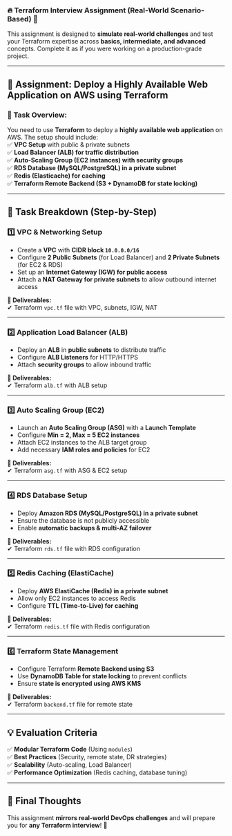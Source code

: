 ### **🔥 Terraform Interview Assignment (Real-World Scenario-Based) 🚀**  

This assignment is designed to **simulate real-world challenges** and test your Terraform expertise across **basics, intermediate, and advanced** concepts. Complete it as if you were working on a production-grade project.  

---

## **📌 Assignment: Deploy a Highly Available Web Application on AWS using Terraform**  

### **📂 Task Overview:**  
You need to use **Terraform** to deploy a **highly available web application** on AWS. The setup should include:  
✅ **VPC Setup** with public & private subnets  
✅ **Load Balancer (ALB) for traffic distribution**  
✅ **Auto-Scaling Group (EC2 instances) with security groups**  
✅ **RDS Database (MySQL/PostgreSQL) in a private subnet**  
✅ **Redis (Elasticache) for caching**  
✅ **Terraform Remote Backend (S3 + DynamoDB for state locking)**  

---

## **📜 Task Breakdown (Step-by-Step)**  

### **1️⃣ VPC & Networking Setup**
- Create a **VPC** with **CIDR block `10.0.0.0/16`**  
- Configure **2 Public Subnets** (for Load Balancer) and **2 Private Subnets** (for EC2 & RDS)  
- Set up an **Internet Gateway (IGW) for public access**  
- Attach a **NAT Gateway for private subnets** to allow outbound internet access  

**🔹 Deliverables:**  
✔ Terraform `vpc.tf` file with VPC, subnets, IGW, NAT  

---

### **2️⃣ Application Load Balancer (ALB)**
- Deploy an **ALB** in **public subnets** to distribute traffic  
- Configure **ALB Listeners** for HTTP/HTTPS  
- Attach **security groups** to allow inbound traffic  

**🔹 Deliverables:**  
✔ Terraform `alb.tf` with ALB setup  

---

### **3️⃣ Auto Scaling Group (EC2)**
- Launch an **Auto Scaling Group (ASG)** with a **Launch Template**  
- Configure **Min = 2, Max = 5 EC2 instances**  
- Attach EC2 instances to the ALB target group  
- Add necessary **IAM roles and policies** for EC2  

**🔹 Deliverables:**  
✔ Terraform `asg.tf` with ASG & EC2 setup  

---

### **4️⃣ RDS Database Setup**
- Deploy **Amazon RDS (MySQL/PostgreSQL) in a private subnet**  
- Ensure the database is not publicly accessible  
- Enable **automatic backups & multi-AZ failover**  

**🔹 Deliverables:**  
✔ Terraform `rds.tf` file with RDS configuration  

---

### **5️⃣ Redis Caching (ElastiCache)**
- Deploy **AWS ElastiCache (Redis) in a private subnet**  
- Allow only EC2 instances to access Redis  
- Configure **TTL (Time-to-Live) for caching**  

**🔹 Deliverables:**  
✔ Terraform `redis.tf` file with Redis configuration  

---

### **6️⃣ Terraform State Management**
- Configure Terraform **Remote Backend using S3**  
- Use **DynamoDB Table for state locking** to prevent conflicts  
- Ensure **state is encrypted using AWS KMS**  

**🔹 Deliverables:**  
✔ Terraform `backend.tf` file for remote state  

---

## **💡 Evaluation Criteria**
✅ **Modular Terraform Code** (Using `modules`)  
✅ **Best Practices** (Security, remote state, DR strategies)  
✅ **Scalability** (Auto-scaling, Load Balancer)  
✅ **Performance Optimization** (Redis caching, database tuning)  

---

## **🚀 Final Thoughts**
This assignment **mirrors real-world DevOps challenges** and will prepare you for **any Terraform interview**! 💪  
